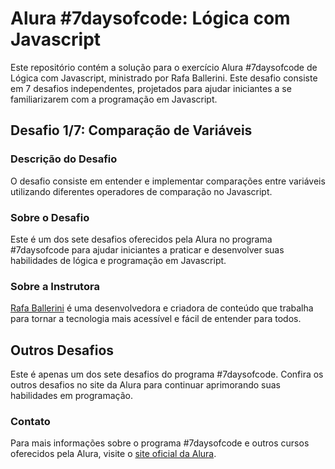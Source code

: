 # Alura #7daysofcode: Lógica com Javascript

Este repositório contém a solução para o exercício Alura #7daysofcode de Lógica com Javascript, ministrado por Rafa Ballerini. Este desafio consiste em 7 desafios independentes, projetados para ajudar iniciantes a se familiarizarem com a programação em Javascript.

## Desafio 1/7: Comparação de Variáveis

### Descrição do Desafio

O desafio consiste em entender e implementar comparações entre variáveis utilizando diferentes operadores de comparação no Javascript.

### Sobre o Desafio

Este é um dos sete desafios oferecidos pela Alura no programa #7daysofcode para ajudar iniciantes a praticar e desenvolver suas habilidades de lógica e programação em Javascript.

### Sobre a Instrutora

[Rafa Ballerini](https://www.linkedin.com/in/rafaella-ballerini/) é uma desenvolvedora e criadora de conteúdo que trabalha para tornar a tecnologia mais acessível e fácil de entender para todos.

## Outros Desafios

Este é apenas um dos sete desafios do programa #7daysofcode. Confira os outros desafios no site da Alura para continuar aprimorando suas habilidades em programação.

### Contato

Para mais informações sobre o programa #7daysofcode e outros cursos oferecidos pela Alura, visite o [site oficial da Alura](https://www.alura.com.br).
